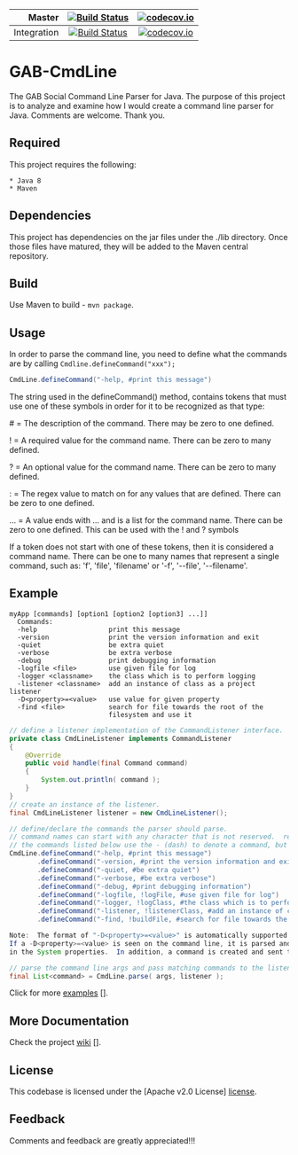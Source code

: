 Master | [![Build Status](https://travis-ci.org/gab-studios/gab-cmdline.svg?branch=master)](https://travis-ci.org/gab-studios/gab-cmdline) | [![codecov.io](https://codecov.io/github/gab-studios/gab-cmdline/coverage.svg?branch=master)](https://codecov.io/github/gab-studios/gab-cmdline?branch=master)
---: | :---: | :---:
Integration | [![Build Status](https://travis-ci.org/gab-studios/gab-cmdline.svg?branch=integration)](https://travis-ci.org/gab-studios/gab-cmdline) | [![codecov.io](https://codecov.io/github/gab-studios/gab-cmdline/coverage.svg?branch=integration)](https://codecov.io/github/gab-studios/gab-cmdline?branch=integration)

GAB-CmdLine
=======

The GAB Social Command Line Parser for Java.  The purpose of this project is to analyze and examine how I would create a command line parser for Java.  Comments are welcome.  Thank you.


Required
---------
This project requires the following: 

    * Java 8
    * Maven


Dependencies
---------
This project has dependencies on the jar files under the ./lib directory.  Once those files have matured, they will be added to the Maven central repository.



Build
---------
Use Maven to build - `mvn package`.

Usage
---------

In order to parse the command line, you need to define what the commands are by calling `Cmdline.defineCommand("xxx");`

```java
CmdLine.defineCommand("-help, #print this message")
```

The string used in the defineCommand() method, contains tokens that must use one of these symbols in order for it to be recognized as that type:

\# = The description of the command. There may be zero to one defined.

! = A required value for the command name. There can be zero to many defined.

? = An optional value for the command name. There can be zero to many defined.

: = The regex value to match on for any values that are defined. There can be zero to one defined.

... = A value ends with ... and is a list for the command name. There can be zero to one defined. This can be used with the ! and ? symbols

If a token does not start with one of these tokens, then it is considered a command name.  There can be one to many  names that represent a single command, such as: 'f', 'file', 'filename' or '-f', '--file', '--filename'.

Example
---------

```text
myApp [commands] [option1 [option2 [option3] ...]]
  Commands: 
  -help                  print this message
  -version               print the version information and exit
  -quiet                 be extra quiet
  -verbose               be extra verbose
  -debug                 print debugging information
  -logfile <file>        use given file for log
  -logger <classname>    the class which is to perform logging
  -listener <classname>  add an instance of class as a project listener
  -D<property>=<value>   use value for given property
  -find <file>           search for file towards the root of the
                         filesystem and use it
```

```java
// define a listener implementation of the CommandListener interface.
private class CmdLineListener implements CommandListener
{
    @Override
    public void handle(final Command command)
    {
        System.out.println( command );
    }
}
// create an instance of the listener.
final CmdLineListener listener = new CmdLineListener();

// define/declare the commands the parser should parse.
// command names can start with any character that is not reserved.  reserved are !?#:
// the commands listed below use the - (dash) to denote a command, but this is not required.
CmdLine.defineCommand("-help, #print this message")
       .defineCommand("-version, #print the version information and exit")
       .defineCommand("-quiet, #be extra quiet")
       .defineCommand("-verbose, #be extra verbose")
       .defineCommand("-debug, #print debugging information")
       .defineCommand("-logfile, !logFile, #use given file for log")
       .defineCommand("-logger, !logClass, #the class which is to perform logging")
       .defineCommand("-listener, !listenerClass, #add an instance of class as a project listener")
       .defineCommand("-find, !buildFile, #search for file towards the root of the file system and use it");

Note:  The format of "-D<property>=<value>" is automatically supported and doesnt need to be defined.  
If a -D<property>=<value> is seen on the command line, it is parsed and set 
in the System properties.  In addition, a command is created and sent to the listener.

// parse the command line args and pass matching commands to the listener for processing.
final List<command> = CmdLine.parse( args, listener );
```
Click for more [examples] [].


More Documentation
------------------
Check the project [wiki] [].


License
-------
This codebase is licensed under the [Apache v2.0 License] [license].


Feedback
---------
Comments and feedback are greatly appreciated!!!



[license]: https://github.com/gab-studios/gab-cmdline/tree/master/LICENSE
[wiki]: https://github.com/gab-studios/gab-cmdline/wiki
[examples]: https://github.com/gab-studios/gab-cmdline/wiki/Examples
